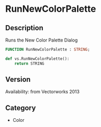 # RunNewColorPalette

## Description
Runs the New Color Palette Dialog

```pascal
FUNCTION RunNewColorPalette : STRING;
```

```python
def vs.RunNewColorPalette():
    return STRING
```

## Version
Availability: from Vectorworks 2013

## Category
* Color

